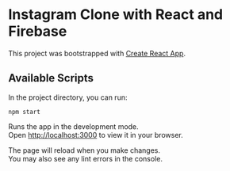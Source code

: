 # Instagram Clone with React and Firebase

This project was bootstrapped with [Create React App](https://github.com/facebook/create-react-app).

## Available Scripts

In the project directory, you can run: 

`npm start`

Runs the app in the development mode.\
Open [http://localhost:3000](http://localhost:3000) to view it in your browser.

The page will reload when you make changes.\
You may also see any lint errors in the console.

